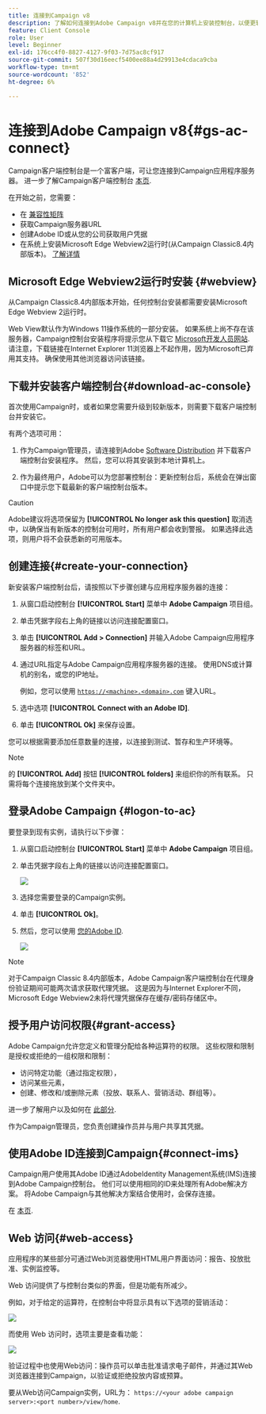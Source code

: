```yaml
---
title: 连接到Campaign v8
description: 了解如何连接到Adobe Campaign v8并在您的计算机上安装控制台，以便更轻松地访问。
feature: Client Console
role: User
level: Beginner
exl-id: 176cc4f0-8827-4127-9f03-7d75ac8cf917
source-git-commit: 507f30d16eecf5400ee88a4d29913e4cdaca9cba
workflow-type: tm+mt
source-wordcount: '852'
ht-degree: 6%

---
```


# 连接到Adobe Campaign v8{#gs-ac-connect}

Campaign客户端控制台是一个富客户端，可让您连接到Campaign应用程序服务器。 进一步了解Campaign客户端控制台 [本页](ac-components.md#presentation-layer).

在开始之前，您需要：

* 在 [兼容性矩阵](compatibility-matrix.md)
* 获取Campaign服务器URL
* 创建Adobe ID或从您的公司获取用户凭据
* 在系统上安装Microsoft Edge Webview2运行时(从Campaign Classic8.4内部版本)。 [了解详情](#webview)

## Microsoft Edge Webview2运行时安装 {#webview}

从Campaign Classic8.4内部版本开始，任何控制台安装都需要安装Microsoft Edge Webview 2运行时。

Web View默认作为Windows 11操作系统的一部分安装。 如果系统上尚不存在该服务器，Campaign控制台安装程序将提示您从下载它 [Microsoft开发人员网站](http://www.adobe.com/go/acc-ms-webview2-runtime-download_cn). 请注意，下载链接在Internet Explorer 11浏览器上不起作用，因为Microsoft已弃用其支持。 确保使用其他浏览器访问该链接。

## 下载并安装客户端控制台{#download-ac-console}

首次使用Campaign时，或者如果您需要升级到较新版本，则需要下载客户端控制台并安装它。

有两个选项可用：

1. 作为Campaign管理员，请连接到Adobe [Software Distribution](https://experience.adobe.com/#/downloads/content/software-distribution/cn/campaign.html) 并下载客户端控制台安装程序。 然后，您可以将其安装到本地计算机上。

1. 作为最终用户，Adobe可以为您部署控制台：更新控制台后，系统会在弹出窗口中提示您下载最新的客户端控制台版本。

>[!CAUTION]
>
>Adobe建议将选项保留为 **[!UICONTROL No longer ask this question]** 取消选中，以确保当有新版本的控制台可用时，所有用户都会收到警报。  如果选择此选项，则用户将不会获悉新的可用版本。

## 创建连接{#create-your-connection}

新安装客户端控制台后，请按照以下步骤创建与应用程序服务器的连接：

1. 从窗口启动控制台 **[!UICONTROL Start]** 菜单中 **Adobe Campaign** 项目组。

1. 单击凭据字段右上角的链接以访问连接配置窗口。

1. 单击 **[!UICONTROL Add > Connection]** 并输入Adobe Campaign应用程序服务器的标签和URL。

1. 通过URL指定与Adobe Campaign应用程序服务器的连接。 使用DNS或计算机的别名，或您的IP地址。

   例如，您可以使用 [`https://<machine>.<domain>.com`](https://myserver.adobe.com) 键入URL。

1. 选中选项 **[!UICONTROL Connect with an Adobe ID]**.

1. 单击 **[!UICONTROL Ok]** 来保存设置。

您可以根据需要添加任意数量的连接，以连接到测试、暂存和生产环境等。

>[!NOTE]
>
>的 **[!UICONTROL Add]** 按钮 **[!UICONTROL folders]** 来组织你的所有联系。 只需将每个连接拖放到某个文件夹中。

## 登录Adobe Campaign {#logon-to-ac}

要登录到现有实例，请执行以下步骤：

1. 从窗口启动控制台 **[!UICONTROL Start]** 菜单中 **Adobe Campaign** 项目组。

1. 单击凭据字段右上角的链接以访问连接配置窗口。

   ![](assets/connectToCampaign.png)

1. 选择您需要登录的Campaign实例。

1. 单击 **[!UICONTROL Ok]**。

1. 然后，您可以使用 [您的Adobe ID](#connect-ims).

   ![](assets/adobeID.png)

>[!NOTE]
>
>对于Campaign Classic 8.4内部版本，Adobe Campaign客户端控制台在代理身份验证期间可能两次请求获取代理凭据。 这是因为与Internet Explorer不同，Microsoft Edge Webview2未将代理凭据保存在缓存/密码存储区中。

## 授予用户访问权限{#grant-access}

Adobe Campaign允许您定义和管理分配给各种运算符的权限。 这些权限和限制是授权或拒绝的一组权限和限制：

* 访问特定功能（通过指定权限），
* 访问某些元素，
* 创建、修改和/或删除元素（投放、联系人、营销活动、群组等）。

进一步了解用户以及如何在 [此部分](permissions.md).

作为Campaign管理员，您负责创建操作员并与用户共享其凭据。

## 使用Adobe ID连接到Campaign{#connect-ims}

Campaign用户使用其Adobe ID通过AdobeIdentity Management系统(IMS)连接到Adobe Campaign控制台。 他们可以使用相同的ID来处理所有Adobe解决方案。 将Adobe Campaign与其他解决方案结合使用时，会保存连接。

在 [本页](https://helpx.adobe.com/enterprise/using/identity.html).

## Web 访问{#web-access}

应用程序的某些部分可通过Web浏览器使用HTML用户界面访问：报告、投放批准、实例监控等。

Web 访问提供了与控制台类似的界面，但是功能有所减少。

例如，对于给定的运算符，在控制台中将显示具有以下选项的营销活动：

![](assets/campaign-from-console.png)

而使用 Web 访问时，选项主要是查看功能：

![](assets/campaign-from-web.png)

验证过程中也使用Web访问：操作员可以单击批准请求电子邮件，并通过其Web浏览器连接到Campaign，以验证或拒绝投放内容或预算。

要从Web访问Campaign实例，URL为：  `https://<your adobe campaign server>:<port number>/view/home`.
